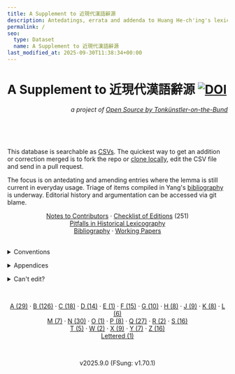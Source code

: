 ```yaml
---
title: A Supplement to 近現代漢語辭源
description: Antedatings, errata and addenda to Huang He-ch'ing's lexicon
permalink: /
seo:
  type: Dataset
  name: A Supplement to 近現代漢語辭源
last_modified_at: 2025-09-30T11:38:34+00:00
---
```

# A Supplement to 近現代漢語辭源 [![DOI](https://t18d.github.io/HuangSupplement/assets/svg/zenodo.15514850.svg)](https://doi.org/10.5281/zenodo.15514850)
<p align="right"><em>a project of <a href="https://t18d.github.io/">Open Source by Tonkünstler-on-the-Bund</a></em></p>
<br>
<br>
<br>
<p>This database is searchable as 
  <a href="https://github.com/t18d/HuangSupplement/tree/main/dict">CSVs</a>. 
  The quickest way to get an addition or correction merged is to fork the repo 
  or <a href="https://github.com/t18d/HuangSupplement/wiki/Clone-the-repo">clone 
  locally</a>, edit the CSV file and send in a pull request.</p>
  
<p>The focus is on antedating and amending entries where the lemma is still 
  current in everyday usage. Triage of items compiled in Yang's <a 
  href="https://github.com/t18d/HuangSupplement/blob/main/Yang%20Ch’ih%20近代漢字詞史研究文獻目錄.csv">bibliography</a>
  is underway. Editorial history and argumentation can be accessed via git 
  blame.</p>

<div align="center">
<a href="https://github.com/t18d/HuangSupplement/wiki/Notes-to-Contributors">Notes to Contributors</a> ·
<a href="https://github.com/t18d/HuangSupplement/wiki/Checklist-of-Editions">Checklist of Editions</a> (251)<br>
<a href="https://t18d.github.io/HuangSupplement/pitfalls/">Pitfalls in Historical Lexicography</a><br>
<a href="https://t18d.github.io/HuangSupplement/bibliography/">Bibliography</a> ·
<a href="https://t18d.github.io/HuangSupplement/papers/">Working Papers</a>
</div>
<br>
<p>
  <details>
    <summary>Conventions</summary>
    <br>
    <ul>
      <li><strong>Abbreviations</strong>
        <ul>
          <li>Adv – adverb</li>
          <li>Asahi – Asahi Shimbun Cross-Search</li>
          <li>aYEAR – ante YEAR</li>
          <li>CC – copula complement</li>
          <li>CHJ – 日本語歴史コーパス</li>
          <li>CS – copula subject</li>
          <li>cYEAR – circa YEAR</li>
          <li>Hathi – HathiTrust</li>
          <li>Koten – 古典ライブラリー</li>
          <li>M1 – 官話<sub>1</sub> in Tai (2017)</li>
          <li>M2 – 官話<sub>2</sub> in Tai (2017)</li>
          <li>M3 – 官話<sub>3</sub> in Tai (2017)</li>
          <li>NDL – 国立国会図書館デジタルコレクション</li>
          <li>NP – noun phrase</li>
          <li>Nikkoku – 日本国語大辞典 (2nd edn)</li>
          <li>PP – preposition phrase</li>
          <li>Prep – preposition</li>
          <li>V – verb</li>
          <li>VCC – verbless clause complement</li>
          <li>VCS – verbless clause subject</li>
          <li>VP – verb phrase</li>
          <li>Yomidasu – Yomiuri Database Service</li>
        </ul>
      </li>
      <li><strong>Solidus</strong>
        <ul>
          <li>This database is designed to be consulted alongside Huang and <em>Han yü ta tz'u tien</em>. A <strong>solidus</strong> ('/') indicates that the infomation is the same as in (1) the previous entry, (2) Huang or (3) <em>Han yü ta tz'u tien</em>.</li>
        </ul>
      </li>
      <li><strong>Lemma</strong>
        <ul>
          <li>To facilitate cross-checking, the arrangement of lemmas is that of Mair et al. (2003) with the following exceptions:
            <ul>
              <li>words whose <strong>head characters</strong> share the same sequence of letters and tone are sorted by subsequent characters;</li>
              <li>in case that fails, they are sorted by the number of <strong>strokes</strong> of the characters concerned.</li>
            </ul>
          </li>
          <li>The <a href="https://t18d.github.io/HuangSupplement/dictionary/#ideograph"><strong>ideographs</strong></a> used are their common form as contained in the character set of the system font on modern computers that is coded as TC, which tends to be the only form attested throughout the period covered here.</li>
          <li><strong>Numerals</strong> following a lemma refer to the different senses of a homonymous word. They form a superset of the senses defined in Huang.</li>
          <li><a href="https://t18d.github.io/HuangSupplement/dictionary/#phonetic-loan">Phonetic</a> <strong>loanwords</strong> and anatomical terms are collected in separate appendices. For loanwords, see <a href="https://t18d.github.io/HuangSupplement/diglossia/">On Diglossia</a>.</li>
          <li>For <strong>obsolete words</strong>, see the <a href="https://t18d.github.io/HuangSupplement/style/">Stylistic Appendix</a>.</li>
        </ul>
      </li>
      <li><strong>Sense</strong>
        <ul>
          <li>Glosses serve to disambiguate and are set in <strong>roman type</strong>.</li>
          <li>Domain classification is set in <strong>italic type</strong>.</li>
        </ul>
      </li>
      <li>Assignment to <strong>Word Class</strong> follows the analysis of Huang–Shi (2016) as corrected in the <a href="https://t18d.github.io/HuangSupplement/grammar/#defining-word">Grammatical Appendix</a>.</li>
      <li><strong>Year</strong>
        <ul>
          <li>The first entry for a lemma represents the first known attestation. When a date is given, it is generally earlier than the earliest quotation in Huang except in the case of <strong>postdating</strong>.</li>
          <li>When the <strong>publication date</strong> and <strong>composition date</strong> of a source differ, the dating styles of the Middle English Dictionary and <a href="https://www.oed.com/discover/dating-middle-english-evidence-in-the-oed/">OED3</a> are adopted.</li>
          <li>When a source has been added from the documentation of <em>Han yü ta tz'u tien</em>, only the <strong>political period</strong> is available. Such fuzzy dating will gradually be replaced by more precise dates.</li>
        </ul>
      </li>
      <li><strong>Quotation</strong>
        <ul>
          <li>To make full-text search possible, the <a href="https://t18d.github.io/HuangSupplement/dictionary/#ideograph"><strong>ideographs</strong></a> used are those contained in the character set of the system font on modern computers that are closest to a diplomatic transcription of the source.</li>
          <li>The <strong>typography</strong> of the source is reproduced to the extent that the resources of HTML allow.</li>
          <li>A <strong>blank</strong> means the scholar who antedated the word didn't supply the evidence in their writings.</li>
          <li>A <strong>question mark</strong> ('?') means the word has not been found in the source cited by the scholar who antedated the word.</li>
          <li>For traditional <strong>critical symbols</strong>, see <a href="https://archive.org/details/textualcriticismandeditorialtechniquemartinwestl./">West (1973)</a>.</li>
        </ul>
      </li>
      <li><strong>Source</strong>
        <ul>
          <li><a href="https://t18d.github.io/HuangSupplement/dictionary/#evidence-dictionary"><strong>Dictionary evidence</strong></a> is treated as a primary rather than secondary source, and represents one single attestation instead of a statement about contemporary usage.</li>
          <li>When the earliest source for a lemma is written by a non-native speaker, a <strong>second quotation</strong> from the earliest native source is added if one does not exist in Huang.</li>
          <li>A <strong>plus sign</strong> ('+') following a source means the word is also attested in at least one other source dating from the same year.</li>
          <li>A <strong>question mark</strong> ('?') means the scholar who antedated the word didn't supply the source in their writings.</li>
          <li>A <strong>question mark</strong> ('?') following a source means the scholar who antedated the word didn't clearly specify the source in their writings and that the one given here was inferred from their bibliography.</li>
        </ul>
      </li>
    </ul>
  </details>
</p>

<p>
  <details>
    <summary>Appendices</summary>
    <br>
    <ul>
      <li><a href="https://t18d.github.io/HuangSupplement/style/">A Stylistic Appendix</a></li>
      <li><a href="https://t18d.github.io/HuangSupplement/grammar/">A Grammatical Appendix</a></li>
      <li><a href="https://t18d.github.io/HuangSupplement/orthography/">An Orthographic Appendix</a></li>
      <li><a href="https://t18d.github.io/HuangSupplement/diglossia/">On Diglossia</a></li>
      <li><a href="https://t18d.github.io/HuangSupplement/obsolete/">Obsolete Words</a></li>
      <li><a href="https://github.com/t18d/HuangSupplement/blob/main/scratch/anatomy.csv">Anatomical Terms</a></li>
      <li><a href="https://github.com/t18d/HuangSupplement/blob/main/scratch/loanwords.csv">Loanwords</a></li>
    </ul>
  </details>
</p>

<p>
  <details>
    <summary>Can't edit?</summary>
    <br>
    <ul>
      <li>If you are in a place with internet restrictions, contact your local authorities and ask them to unblock the site for you. In the meantime, you can send the contributions to <span class="email">67616464787179717a6054607b7a7f617a6760787166397b7a39607c713976617a703a777b79</span>.</li>
    </ul>
  </details>
</p>
<br>
<p align="center">
<a href="https://t18d.github.io/HuangSupplement/a/">A (29)</a> ·
<a href="https://t18d.github.io/HuangSupplement/b/">B (126)</a> ·
<a href="https://t18d.github.io/HuangSupplement/c/">C (18)</a> ·
<a href="https://t18d.github.io/HuangSupplement/d/">D (14)</a> ·
<a href="https://t18d.github.io/HuangSupplement/e/">E (1)</a> ·
<a href="https://t18d.github.io/HuangSupplement/f/">F (15)</a> ·
<a href="https://t18d.github.io/HuangSupplement/g/">G (10)</a> ·
<a href="https://t18d.github.io/HuangSupplement/h/">H (8)</a> ·
<a href="https://t18d.github.io/HuangSupplement/j/">J (9)</a> ·
<a href="https://t18d.github.io/HuangSupplement/k/">K (8)</a> ·
<a href="https://t18d.github.io/HuangSupplement/l/">L (6)</a>
<br>
<a href="https://t18d.github.io/HuangSupplement/m/">M (7)</a> ·
<a href="https://t18d.github.io/HuangSupplement/n/">N (30)</a> ·
<a href="https://t18d.github.io/HuangSupplement/o/">O (1)</a> ·
<a href="https://t18d.github.io/HuangSupplement/p/">P (8)</a> ·
<a href="https://t18d.github.io/HuangSupplement/q/">Q (27)</a> ·
<a href="https://t18d.github.io/HuangSupplement/r/">R (2)</a> ·
<a href="https://t18d.github.io/HuangSupplement/s/">S (16)</a>
<br>
<a href="https://t18d.github.io/HuangSupplement/t/">T (5)</a> ·
<a href="https://t18d.github.io/HuangSupplement/w/">W (2)</a> ·
<a href="https://t18d.github.io/HuangSupplement/x/">X (9)</a> ·
<a href="https://t18d.github.io/HuangSupplement/y/">Y (7)</a> ·
<a href="https://t18d.github.io/HuangSupplement/z/">Z (16)</a>
<br>
<a href="https://t18d.github.io/HuangSupplement/letter/">Lettered (1)</a>
</p>
<br>
<p align="center">
  v2025.9.0 (FSung: v1.70.1)
</p>
